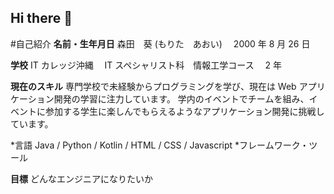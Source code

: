 ## Hi there 👋

#自己紹介
**名前・生年月日**
森田　葵 (もりた　あおい)　
2000 年 8 月 26 日

**学校**
IT カレッジ沖縄　 IT スペシャリスト科　情報工学コース　 2 年

**現在のスキル**
専門学校で未経験からプログラミングを学び、現在は Web アプリケーション開発の学習に注力しています。
学内のイベントでチームを組み、イベントに参加する学生に楽しんでもらえるようなアプリケーション開発に挑戦しています。

*言語
Java / Python / Kotlin / HTML / CSS / Javascript
*フレームワーク・ツール

**目標**
どんなエンジニアになりたいか

<!--
**itc-s24027/itc-s24027** is a ✨ _special_ ✨ repository because its `README.md` (this file) appears on your GitHub profile.

Here are some ideas to get you started:

- 🔭 I’m currently working on ...
- 🌱 I’m currently learning ...
- 👯 I’m looking to collaborate on ...
- 🤔 I’m looking for help with ...
- 💬 Ask me about ...
- 📫 How to reach me: ...
- 😄 Pronouns: ...
- ⚡ Fun fact: ...
-->
